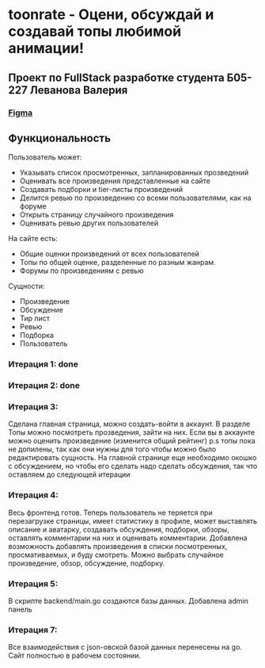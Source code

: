 # toonrate - Оцени, обсуждай и создавай топы любимой анимации!

## Проект по FullStack разработке студента Б05-227 Леванова Валерия

### [Figma](https://www.figma.com/design/K3BcHDciuBD6XnBQ0TKZch/fullstack?node-id=0-1&t=lN44366AwhqKEAX7-1)

## Функциональность
Пользователь может:
- Указывать список просмотренных, запланированных прозведений
- Оценивать все произведения представленные на сайте
- Создавать подборки и tier-листы произведений
- Делится ревью по произведению со всеми пользователями, как на форуме
- Открыть страницу случайного произведения
- Оценивать ревью других пользователей

На сайте есть:
- Общие оценки произведений от всех пользователей
- Топы по общей оценке, разделенные по разным жанрам.
- Форумы по произведениям с ревью

Сущности:
- Произведение
- Обсуждение
- Тир лист
- Ревью
- Подборка
- Пользователь 

### Итерация 1: done

### Итерация 2: done

### Итерация 3:
Сделана главная страница, можно создать-войти в аккаунт. В разделе Топы можно посмотреть прозведения, зайти на них. Если вы в аккаунте можно оценить произведение (изменится общий рейтинг)
p.s топы пока не допилены, так как они нужны для того чтобы можно было редактировать сущность. На главной странице еще необходимо окошко с обсуждением, но чтобы его сделать надо сделать обсуждения, так что оставляем до следующей итерации

### Итерация 4:
Весь фронтенд готов. Теперь пользователь не теряется при перезагрузке страницы, имеет статистику в профиле, может выставлять описание и аватарку, создавать обсуждения, подборки, обзоры, оставлять комментарии на них и оценивать комментарии. Добавлена возможность добавлять произведения в списки посмотренных, просмативаемых, и буду смотреть. Можно выбрать случайное произведение, обзор, обсуждение, подборку.

### Итерация 5:
В скрипте backend/main.go создаются базы данных.
Добавлена admin панель

### Итерация 7: 
Все взаимодействия с json-овской базой данных перенесены на go. Сайт полностью в рабочем состоянии.